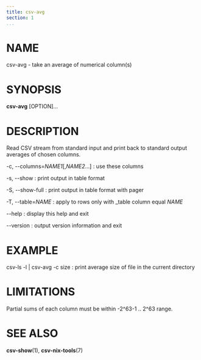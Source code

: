 ```yaml
---
title: csv-avg
section: 1
...
```


# NAME #

csv-avg - take an average of numerical column(s)

# SYNOPSIS #

**csv-avg** [OPTION]...

# DESCRIPTION #

Read CSV stream from standard input and print back to standard output averages
of chosen columns.

-c, --columns=*NAME1*[,*NAME2*...]
:   use these columns

-s, --show
:   print output in table format

-S, --show-full
:   print output in table format with pager

-T, --table=*NAME*
:   apply to rows only with _table column equal *NAME*

--help
:   display this help and exit

--version
:   output version information and exit

# EXAMPLE #

csv-ls -l | csv-avg -c size
:   print average size of file in the current directory

# LIMITATIONS #

Partial sums of each column must be within -2^63-1 .. 2^63 range.

# SEE ALSO #

**csv-show**(1), **csv-nix-tools**(7)
